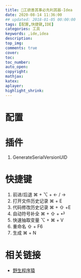 ```yaml
---
title: 工欲善其事必先利其器-Idea
date: 2020-08-14 11:36:00
## updated: 2018-01-05 00:00:00
tags: [配置,快捷键,IDE]
categories: 工具
keywords: ,ide,idea
description: 
top_img:
comments: true
cover:  
toc:  
toc_number:
auto_open:
copyright:
mathjax:
katex:
aplayer:
highlight_shrink:
---
```

# 配置

# 插件
1. GenerateSerialVersionUID

# 快捷键
1. 前进/后退 ⌘ + ⌥ + ← / →
2. 打开文件历史记录 ⌘ + E
3. 代码修改历史记录 ⌘ + ⇧ +E
4. 自动符号补全 ⌘ + ⇧ + ⏎
5. 快速抽取变量 ⌥ + ⌘ + V
6. 重命名 ⇧ + F6
7. 生成 ⌘ + N

# 相关链接
+ [野生程序猿](https://zhuanlan.zhihu.com/p/183278565)